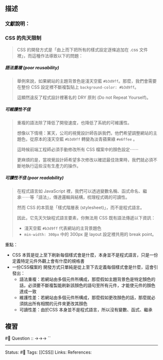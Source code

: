 

## 描述


### 文獻說明：

### CSS 的先天限制

> CSS 的開發方式是「由上而下把所有的樣式設定逐條追加在 .css 文件裡」，而這種作法導致以下的問題：

##### 語法重複 (poor reusability)

> 舉例來說，如果網站的主題背景色是淺天空藍 `#b3d9ff`。那麼，我們會需要在整份 CSS 設定裡不斷複製貼上 `background-color: #b3d9ff`。
> 
> 這顯然違反了程式設計裡著名的 DRY 原則 (Do not Repeat Yourself)。

##### 可維護性不佳

> 重複的語法除了降低了開發速度，也降低了系統的可維護性。
> 
> 想像以下情境：某天，公司的視覺設計師告訴我們，他們希望調整網站的主題色，從原本的淺天空藍 `#b3d9ff` 轉變為淡青蘋果綠 `#e6ffee` 。
> 
> 這時候前端工程師必須手動修改所有 CSS 檔案中的顏色設定⋯⋯
> 
> 更麻煩的是，當視覺設計師希望多次修改以確認最佳效果時，我們就必須不斷地執行這些沒有生產力的操作。

##### 可讀性不佳 (poor readability)

> 在程式語言如 JavaScript 裡，我們可以透過變數名稱、函式命名、繼承⋯⋯等「語法」，傳達邏輯與結構，梳理程式碼的可讀性。
> 
> 然而 CSS 的本質是「樣式階層表 (stylesheet)」，而不是程式語言。
> 
> 因此，它先天欠缺程式語言要素，你無法用 CSS 既有語法傳遞以下資訊：
> -   淺天空藍 `#b3d9ff` 代表網站的主背景題色
> -   `min-width: 300px` 中的 300px 是 layout 設定裡共用的 break point。


重點：
- CSS 本質是從上至下刷新每個樣式會是什麼，本身並不是程式語言，只是一份定義特定元件外觀上會有什麼的規格書
- 一份CSS檔案的 開發方式只單純是從上至下去定義每個樣式會是什麼，這會引發出：
	- 語法重複：若網站由多個元件所構成，那麼假如主題背景色是特定顏色的話，必須要不斷複製能刷新該顏色的語句至所有元件，才能使元件的顏色達成一致
	- 維護性差：若網站由多個元件所構成，那麼假如更改顏色的話，那麼就必須挑出所有相關的元件來更改其顏色
	- 可讀性差：由於CSS 本身並不是程式語言，所以沒有變數、函式、繼承

## 複習
#🧠 Question :: ->->-> ``

---
Status: #🌱 
Tags:
[[CSS]]
Links:
References: